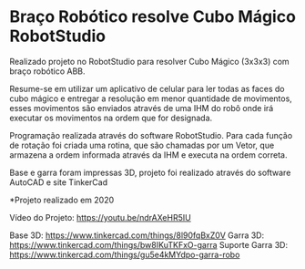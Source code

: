 # Braço Robótico resolve Cubo Mágico RobotStudio
Realizado projeto no RobotStudio para resolver Cubo Mágico (3x3x3) com braço robótico ABB.

Resume-se em utilizar um aplicativo de celular para ler todas as faces do cubo mágico e entregar a resolução em menor quantidade de movimentos, esses movimentos são enviados através de uma IHM do robô onde irá executar os movimentos na ordem que for designada.

Programação realizada através do software RobotStudio.
Para cada função de rotação foi criada uma rotina, que são chamadas por um Vetor, que armazena a ordem informada através da IHM e executa na ordem correta.

Base e garra foram impressas 3D, projeto foi realizado através do software AutoCAD e site TinkerCad

*Projeto realizado em 2020

Vídeo do Projeto: https://youtu.be/ndrAXeHR5IU

Base 3D: https://www.tinkercad.com/things/8l90fqBxZ0V
Garra 3D: https://www.tinkercad.com/things/bw8IKuTKFxO-garra
Suporte Garra 3D: https://www.tinkercad.com/things/gu5e4kMYdpo-garra-robo
